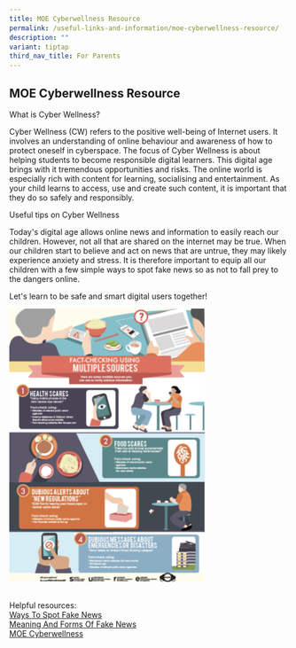 ```yaml
---
title: MOE Cyberwellness Resource
permalink: /useful-links-and-information/moe-cyberwellness-resource/
description: ""
variant: tiptap
third_nav_title: For Parents
---
```

<h2><strong>MOE Cyberwellness Resource</strong></h2>
<p>What is Cyber Wellness?</p>
<p>Cyber Wellness (CW) refers to the positive well-being of Internet users.
It involves an understanding of online behaviour and awareness of how to
protect oneself in cyberspace. The focus of Cyber Wellness is about helping
students to become responsible digital learners. This digital age brings
with it tremendous opportunities and risks. The online world is especially
rich with content for learning, socialising and entertainment. As your
child learns to access, use and create such content, it is important that
they do so safely and responsibly.</p>
<p>Useful tips on Cyber Wellness</p>
<p>Today's digital age allows online news and information to easily reach
our children. However, not all that are shared on the internet may be true.
When our children start to believe and act on news that are untrue, they
may likely experience anxiety and stress. It is therefore important to
equip all our children with a few simple ways to spot fake news so as not
to fall prey to the dangers online.</p>
<p>Let's learn to be safe and smart digital users together!</p>
<div class="isomer-image-wrapper">
<img style="width:70%" height="auto" width="100%" src="/images/Cyber.png">
</div>
<p>
<br>Helpful resources:
<br><a href="/files/Ways_To_Spot_Fake_News.pdf" rel="noopener noreferrer nofollow" target="_blank">Ways To Spot Fake News</a> 
<br><a href="/files/meaning_and_forms_of_fake_news.pdf" rel="noopener noreferrer nofollow" target="_blank">Meaning And Forms Of Fake News</a> 
<br><a href="https://www.moe.gov.sg/education-in-sg/our-programmes/cyber-wellness" rel="noopener noreferrer nofollow" target="_blank">MOE Cyberwellness</a>
</p>
